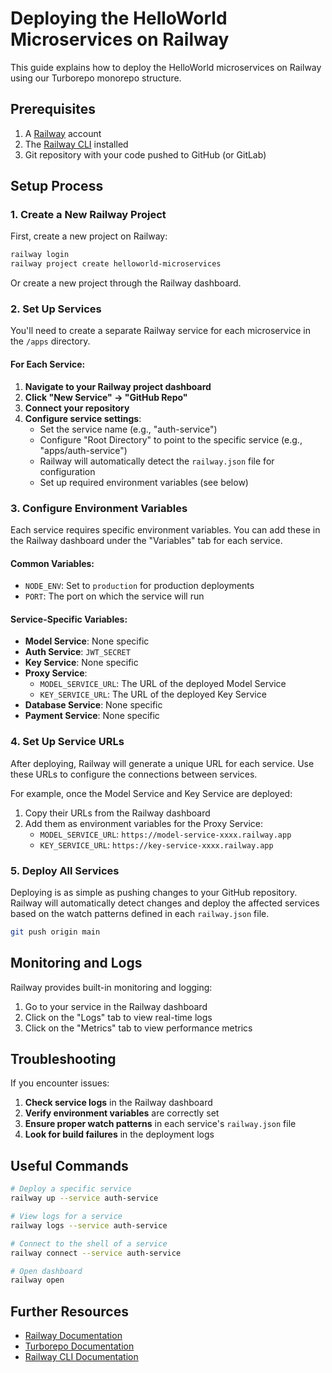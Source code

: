 # Deploying the HelloWorld Microservices on Railway

This guide explains how to deploy the HelloWorld microservices on Railway using our Turborepo monorepo structure.

## Prerequisites

1. A [Railway](https://railway.app) account
2. The [Railway CLI](https://docs.railway.app/develop/cli) installed
3. Git repository with your code pushed to GitHub (or GitLab)

## Setup Process

### 1. Create a New Railway Project

First, create a new project on Railway:

```bash
railway login
railway project create helloworld-microservices
```

Or create a new project through the Railway dashboard.

### 2. Set Up Services

You'll need to create a separate Railway service for each microservice in the `/apps` directory.

#### For Each Service:

1. **Navigate to your Railway project dashboard**
2. **Click "New Service" → "GitHub Repo"**
3. **Connect your repository**
4. **Configure service settings**:
   - Set the service name (e.g., "auth-service")
   - Configure "Root Directory" to point to the specific service (e.g., "apps/auth-service")
   - Railway will automatically detect the `railway.json` file for configuration
   - Set up required environment variables (see below)

### 3. Configure Environment Variables

Each service requires specific environment variables. You can add these in the Railway dashboard under the "Variables" tab for each service.

#### Common Variables:
- `NODE_ENV`: Set to `production` for production deployments
- `PORT`: The port on which the service will run

#### Service-Specific Variables:
- **Model Service**: None specific
- **Auth Service**: `JWT_SECRET` 
- **Key Service**: None specific
- **Proxy Service**:
  - `MODEL_SERVICE_URL`: The URL of the deployed Model Service
  - `KEY_SERVICE_URL`: The URL of the deployed Key Service
- **Database Service**: None specific
- **Payment Service**: None specific

### 4. Set Up Service URLs

After deploying, Railway will generate a unique URL for each service. Use these URLs to configure the connections between services.

For example, once the Model Service and Key Service are deployed:
1. Copy their URLs from the Railway dashboard
2. Add them as environment variables for the Proxy Service:
   - `MODEL_SERVICE_URL`: `https://model-service-xxxx.railway.app`
   - `KEY_SERVICE_URL`: `https://key-service-xxxx.railway.app`

### 5. Deploy All Services

Deploying is as simple as pushing changes to your GitHub repository. Railway will automatically detect changes and deploy the affected services based on the watch patterns defined in each `railway.json` file.

```bash
git push origin main
```

## Monitoring and Logs

Railway provides built-in monitoring and logging:

1. Go to your service in the Railway dashboard
2. Click on the "Logs" tab to view real-time logs
3. Click on the "Metrics" tab to view performance metrics

## Troubleshooting

If you encounter issues:

1. **Check service logs** in the Railway dashboard
2. **Verify environment variables** are correctly set
3. **Ensure proper watch patterns** in each service's `railway.json` file
4. **Look for build failures** in the deployment logs

## Useful Commands

```bash
# Deploy a specific service
railway up --service auth-service

# View logs for a service
railway logs --service auth-service

# Connect to the shell of a service
railway connect --service auth-service

# Open dashboard
railway open
```

## Further Resources

- [Railway Documentation](https://docs.railway.app/)
- [Turborepo Documentation](https://turbo.build/repo/docs)
- [Railway CLI Documentation](https://docs.railway.app/develop/cli) 